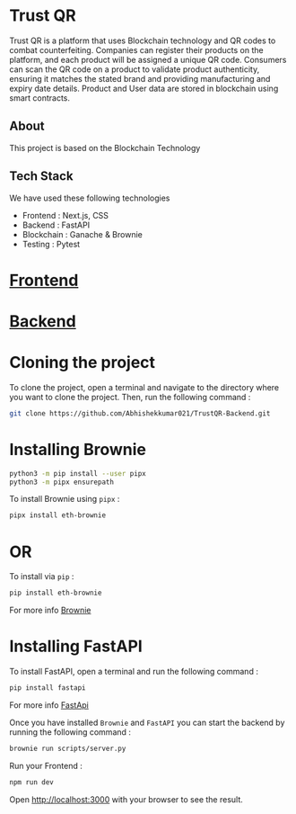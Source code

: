 # Trust QR

Trust QR is a platform that uses Blockchain technology and QR codes to combat counterfeiting. Companies can register their products on the platform, and each product will be assigned a unique QR code. Consumers can scan the QR code on a product to validate product authenticity, ensuring it matches the stated brand and providing manufacturing and expiry date details.
Product and User data are stored in blockchain using smart contracts.

## About
This project is based on the Blockchain Technology

## Tech Stack
We have used these following technologies

* Frontend : Next.js, CSS
* Backend : FastAPI
* Blockchain : Ganache & Brownie
* Testing : Pytest

# [Frontend](https://github.com/PabbathiSanthosh/TrustQR-Frontend/)
# [Backend](https://github.com/PabbathiSanthosh/TrustQR-Backend)

# Cloning the project
To clone the project, open a terminal and navigate to the directory where you want to clone the project. Then, run the following command :
```bash
git clone https://github.com/Abhishekkumar021/TrustQR-Backend.git
```

# Installing Brownie
```bash
python3 -m pip install --user pipx
python3 -m pipx ensurepath
```

To install Brownie using `pipx` :
```bash
pipx install eth-brownie
```

# OR 

To install via `pip` :
```bash
pip install eth-brownie
```
For more info [Brownie](https://eth-brownie.readthedocs.io/en/stable/install.html)

# Installing FastAPI

To install FastAPI, open a terminal and run the following command :
```bash
pip install fastapi
```
For more info [FastApi](https://fastapi.tiangolo.com/)

Once you have installed `Brownie` and `FastAPI` you can start the backend by running the following command :
```bash
brownie run scripts/server.py
```
Run your Frontend :
```bash
npm run dev
```

Open [http://localhost:3000](http://localhost:3000) with your browser to see the result.


